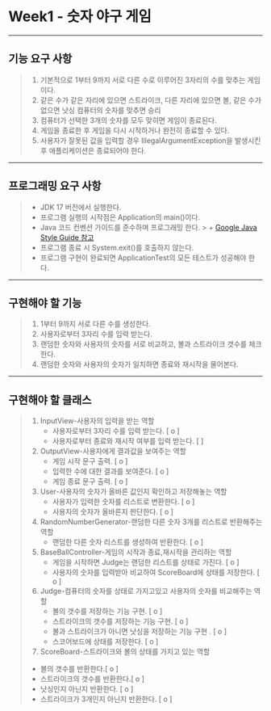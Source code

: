 # Week1 - 숫자 야구 게임
------------

## 기능 요구 사항

> 1. 기본적으로 1부터 9까지 서로 다른 수로 이루어진 3자리의 수를 맞추는 게임이다.
> 2. 같은 수가 같은 자리에 있으면 스트라이크, 다른 자리에 있으면 볼, 같은 수가 없으면 낫싱 컴퓨터의 숫자를 맞추면 승리
> 3. 컴퓨터가 선택한 3개의 숫자를 모두 맞히면 게임이 종료된다.
> 4. 게임을 종료한 후 게임을 다시 시작하거나 완전히 종료할 수 있다.
> 5. 사용자가 잘못된 값을 입력할 경우 IllegalArgumentException을 발생시킨 후 애플리케이션은 종료되어야 한다.
------------

## 프로그래밍 요구 사항

> + JDK 17 버전에서 실행한다.
> + 프로그램 실행의 시작점은 Application의 main()이다.
> + Java 코드 컨벤션 가이드를 준수하며 프로그래밍 한다.
    >   + [Google Java Style Guide 참고](https://github.com/woowacourse/woowacourse-docs/tree/main/styleguide/java)
> + 프로그램 종료 시 System.exit()를 호출하지 않는다.
> + 프로그램 구현이 완료되면 ApplicationTest의 모든 테스트가 성공해야 한다.
------------

## 구현해야 할 기능

> 1. 1부터 9까지 서로 다른 수를 생성한다.
> 2. 사용자로부터 3자리 수를 입력 받는다.
> 3. 랜덤한 숫자와 사용자의 숫자를 서로 비교하고, 볼과 스트라이크 갯수를 체크한다.
> 4. 랜덤한 숫자와 사용자의 숫자가 일치하면 종료와 재시작을 물어본다.
------------

## 구현해야 할 클래스

> 1. InputView-사용자의 입력을 받는 역할
>    - 사용자로부터 3자리 수를 입력 받는다. [ o ]
>    - 사용자로부터 종료와 재시작 여부를 입력 받는다. [ ]
> 2. OutputView-사용자에게 결과값을 보여주는 역할
>    - 게임 시작 문구 출력. [ o ]
>    - 입력한 수에 대한 결과를 보여준다. [ o ]
>    - 게임 종료 문구 출력. [ o ]
> 3. User-사용자의 숫자가 올바른 값인지 확인하고 저장해놓는 역할
>    - 사용자가 입력한 숫자를 리스트로 변환한다. [ o ]
>    - 사용자의 숫자가 올바른지 판단한다. [ o ]
> 4. RandomNumberGenerator-랜덤한 다른 숫자 3개를 리스트로 반환해주는 역할
>    - 랜덤한 다른 숫자 리스트를 생성하여 반환한다. [ o ]
> 5. BaseBallController-게임의 시작과 종료,재시작을 관리하는 역할
>    - 게임을 시작하면 Judge는 랜덤한 리스트를 상태로 가진다. [ o ]
>    - 사용자의 숫자를 입력받아 비교하여 ScoreBoard에 상태를 저장한다. [ o ]
> 6. Judge-컴퓨터의 숫자를 상태로 가지고있고 사용자의 숫자를 비교해주는 역할
>    - 볼의 갯수를 저장하는 기능 구현. [ o ]
>    - 스트라이크의 갯수를 저장하는 기능 구현. [ o ]
>    - 볼과 스트라이크가 아니면 낫싱을 저장하는 기능 구현 . [ o ]
>    - 스코어보드에 상태를 저장한다. [ o ]
> 7. ScoreBoard-스트라이크와 볼의 상태를 가지고 있는 역할
>   - 볼의 갯수를 반환한다.[ o ]
>   - 스트라이크의 갯수를 반환한다.[ o ]
>   - 낫싱인지 아닌지 반환한다. [ o ]
>   - 스트라이크가 3개인지 아닌지 반환한다. [ o ]

